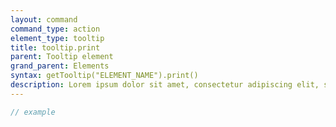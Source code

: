 ```yaml
---
layout: command
command_type: action
element_type: tooltip
title: tooltip.print
parent: Tooltip element
grand_parent: Elements
syntax: getTooltip("ELEMENT_NAME").print()
description: Lorem ipsum dolor sit amet, consectetur adipiscing elit, sed do eiusmod tempor incididunt ut labore et dolore magna aliqua. Ut enim ad minim veniam, quis nostrud exercitation ullamco laboris nisi ut aliquip ex ea commodo consequat.
---
```


```javascript
// example
```
